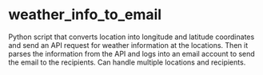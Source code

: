 # weather_info_to_email
Python script that converts location into longitude and latitude coordinates and send an API request for weather information at the locations.  Then it parses the information from the API and logs into an email account to send the email to the recipients.  Can handle multiple locations and recipients.

